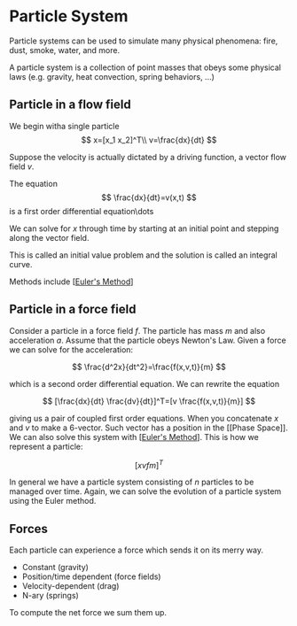 # Particle System

Particle systems can be used to simulate many physical phenomena: fire, dust, smoke, water, and more.

A particle system is a collection of point masses that obeys some physical laws (e.g. gravity, heat convection, spring behaviors, ...)

## Particle in a flow field

We begin witha  single particle
$$
x=[x_1 x_2]^T\\
v=\frac{dx}{dt}
$$

Suppose the velocity is actually dictated by a driving function, a vector flow field $v$.

The equation
$$
\frac{dx}{dt}=v(x,t)
$$
is a first order differential equation\dots

We can solve for $x$ through time by starting at an initial point and stepping along the vector field.

This is called an initial value problem and the solution is called an integral curve.

Methods include [[Euler's Method]]

## Particle in a force field

Consider a particle in a force field $f$. The particle has mass $m$ and also acceleration $a$. Assume that the particle obeys Newton's Law. Given a force we can solve for the acceleration:

$$
\frac{d^2x}{dt^2}=\frac{f(x,v,t)}{m}
$$

which is a second order differential equation. We can rewrite the equation

$$
[\frac{dx}{dt} \frac{dv}{dt}]^T=[v \frac{f(x,v,t)}{m}]
$$

giving us a pair of coupled first order equations. When you concatenate $x$ and $v$ to make a 6-vector. Such vector has a position in the [[Phase Space]]. We can also solve this system with [[Euler's Method]]. This is how we represent a particle:

$$
[x v f m]^T
$$

In general we have a particle system consisting of $n$ particles to be managed over time. Again, we can solve the evolution of a particle system using the Euler method.

## Forces

Each particle can experience a force which sends it on its merry way.
- Constant (gravity)
- Position/time dependent  (force fields)
- Velocity-dependent (drag)
- N-ary (springs)

To compute the net force we sum them up.



[//begin]: # "Autogenerated link references for markdown compatibility"
[Euler's Method]: <Euler's Method> "Euler's Method"
[//end]: # "Autogenerated link references"
